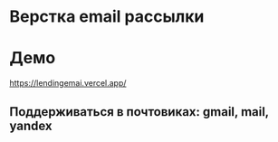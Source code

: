 # Верстка email рассылки

# Демо

https://lendingemai.vercel.app/

## Поддерживаться в почтовиках: gmail, mail, yandex
